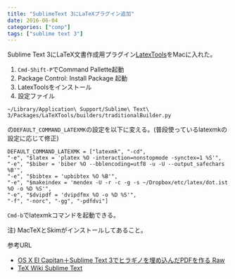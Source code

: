 ```yaml
---
title: "SublimeText 3にLaTeXプラグイン追加"
date: 2016-06-04
categories: ["comp"]
tags: ["sublime text 3"]
---
```


Sublime Text 3にLaTeX文書作成用プラグイン[LatexTools](https://github.com/SublimeText/LaTeXTools)をMacに入れた。

<!--more-->

1. `Cmd-Shift-P`でCommand Pallette起動
2. Package Control: Install Package 起動
3. LatexToolsをインストール
4. 設定ファイル
```
~/Library/Application\ Support/Sublime\ Text\ 3/Packages/LaTeXTools/builders/traditionalBuilder.py
```
の`DEFAULT_COMMAND_LATEXMK`の設定を以下に変える。(普段使っているlatexmkの設定に応じて修正)
```
DEFAULT_COMMAND_LATEXMK = ["latexmk", "-cd",
"-e", "$latex = 'platex %O -interaction=nonstopmode -synctex=1 %S'",
"-e", "$biber = 'biber %O --bblencoding=utf8 -u -U --output_safechars %B'",
"-e", "$bibtex = 'upbibtex %O %B'",
"-e", "$makeindex = 'mendex -U -r -c -g -s ~/Dropbox/etc/latex/dot.ist %O -o %D %S'",
"-e", "$dvipdf = 'dvipdfmx %O -o %D %S'",
"-f", "-norc", "-gg", "-pdfdvi"]
```

`Cmd-b`でlatexmkコマンドを起動できる。

注) MacTeXとSkimがインストールしてあること。

参考URL
- [OS X El Capitan＋Sublime Text 3でヒラギノを埋め込んだPDFを作る
Raw](https://gist.github.com/wichy/13c970563a2f5a489c9d)
- [TeX Wiki Sublime Text](https://texwiki.texjp.org/?Sublime%20Text#c2e22368)